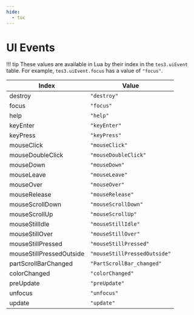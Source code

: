 ```yaml
---
hide:
  - toc
---
```


# UI Events

!!! tip
	These values are available in Lua by their index in the `tes3.uiEvent` table. For example, `tes3.uiEvent.focus` has a value of `"focus"`.

Index                    | Value
------------------------ | ----------------------------
destroy                  | `"destroy"`
focus                    | `"focus"`
help                     | `"help"`
keyEnter                 | `"keyEnter"`
keyPress                 | `"keyPress"`
mouseClick               | `"mouseClick"`
mouseDoubleClick         | `"mouseDoubleClick"`
mouseDown                | `"mouseDown"`
mouseLeave               | `"mouseLeave"`
mouseOver                | `"mouseOver"`
mouseRelease             | `"mouseRelease"`
mouseScrollDown          | `"mouseScrollDown"`
mouseScrollUp            | `"mouseScrollUp"`
mouseStillIdle           | `"mouseStillIdle"`
mouseStillOver           | `"mouseStillOver"`
mouseStillPressed        | `"mouseStillPressed"`
mouseStillPressedOutside | `"mouseStillPressedOutside"`
partScrollBarChanged     | `"PartScrollBar_changed"`
colorChanged             | `"colorChanged"`
preUpdate                | `"preUpdate"`
unfocus                  | `"unfocus"`
update                   | `"update"`
